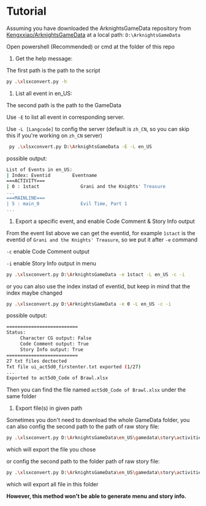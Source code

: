 # Tutorial

Assuming you have downloaded the ArknightsGameData repository from [Kengxxiao/ArknightsGameData](https://github.com/Kengxxiao/ArknightsGameData) at a local path: `D:\ArknightsGameData` 

Open powershell (Recommended) or cmd at the folder of this repo

1. Get the help message:

The first path is the path to the script

```bash
py .\xlsxconvert.py -h
```

1. List all event in en_US:

The second path is the path to the GameData

Use `-E` to list all event in corresponding server.

Use `-L [Langcode]` to config the server (default is `zh_CN`, so you can skip this if you're working on `zh_CN` server)

```bash
 py .\xlsxconvert.py D:\ArknightsGameData -E -L en_US
```

possible output:

```bash
List of Events in en_US:
| Index: Eventid        Eventname
===ACTIVITY===
| 0 : 1stact               Grani and the Knights' Treasure
...
===MAINLINE===
| 5 : main_0               Evil Time, Part 1
...
```

1. Export a specific event, and enable Code Comment & Story Info output

From the event list above we can get the eventid, for example `1stact` is the eventid of  `Grani and the Knights' Treasure`, so we put it after `-e` command

`-c` enable Code Comment output

`-i` enable Story Info output in menu

```bash
py .\xlsxconvert.py D:\ArknightsGameData -e 1stact -L en_US -c -i
```

or you can also use the index instad of eventid, but keep in mind that the index maybe changed

```bash
py .\xlsxconvert.py D:\ArknightsGameData -e 0 -L en_US -c -i
```

possible output:

```bash
==========================
Status:
     Character CG output: False
     Code Comment output: True
     Story Info output: True
==========================
27 txt files dectected
Txt file ui_act5d0_firstenter.txt exported (1/27)
...
Exported to act5d0_Code of Brawl.xlsx
```

Then you can find the file named `act5d0_Code of Brawl.xlsx` under the same folder

1. Export file(s) in given path

Sometimes you don't need to download the whole GameData folder, you can also config the second path to the path of raw story file:

```bash
py .\xlsxconvert.py D:\ArknightsGameData\en_US\gamedata\story\activities\act6d5\level_act6d5_st03.txt
```

which will export the file you chose

or config the second path to the folder path of raw story file:

```bash
py .\xlsxconvert.py D:\ArknightsGameData\en_US\gamedata\story\activities\act6d5\
```

which will export all file in this folder

**However, this method won't be able to generate menu and story info.**